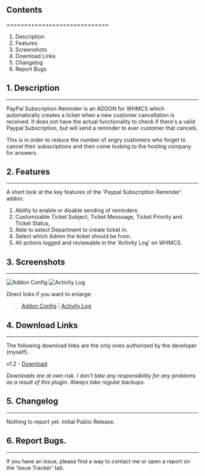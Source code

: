 ## Contents
=============================

1. Description
2. Features
3. Screenshots
4. Download Links
5. Changelog
6. Report Bugs

## 1. Description
-----------------------------

PayPal Subscription Reminder is an ADDON for WHMCS which automatically creates
a ticket when a new customer cancellation is received.
It does not have the actual functionality to check if there's a valid Paypal Subscription,
but will send a reminder to ever customer that cancels.

This is in order to reduce the number of angry customers who forget to cancel their subscriptions 
and then come looking to the hosting company for answers.

## 2. Features
-----------------------------

A short look at the key features of the 'Paypal Subscription Reminder' addon.

1. Ability to enable or disable sending of reminders.
2. Customizable Ticket Subject, Ticket Messsage, Ticket Priority and Ticket Status,
3. Able to select Department to create ticket in.
4. Select which Admin the ticket should be from.
5. All actions logged and reviewable in the 'Activity Log' on WHMCS.

## 3. Screenshots
-----------------------------

![Addon Config](http://i.imgur.com/TXx1Uo8.png)
![Activity Log](http://i.imgur.com/FyPpW9q.png)

Direct links if you want to enlarge:
> [Addon Config](http://i.imgur.com/TXx1Uo8.png) | 
> [Activity Log](http://i.imgur.com/FyPpW9q.png)

## 4. Download Links
-----------------------------

The following download links are the only ones authorized by the developer (myself).

v1.2 - [Download](https://bitbucket.org/Skowt/whmcs-paypal-subscription-reminder/downloads/Paypal_sub_v1.2.zip)

*Downloads are at own risk. I don't take any responsibility for any problems as a result of this plugin. Always take regular backups.*

## 5. Changelog
-----------------------------

Nothing to report yet. Initial Public Release.

## 6. Report Bugs.
-----------------------------

If you have an issue, please find a way to contact me or open a report on the 'Issue Tracker' tab.
